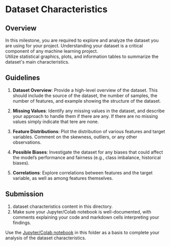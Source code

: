 # Dataset Characteristics

## Overview

In this milestone, you are required to explore and analyze the dataset you are using for your project. Understanding your dataset is a critical component of any machine learning project.  
Utilize statistical graphics, plots, and information tables to summarize the dataset's main characteristics.

## Guidelines

1. **Dataset Overview**:
   Provide a high-level overview of the dataset. This should include the source of the dataset, the number of samples, the number of features, and example showing the structure of the dataset.

2. **Missing Values**:
   Identify any missing values in the dataset, and describe your approach to handle them if there are any. If there are no missing values simply indicate that tere are none.

3. **Feature Distributions**:
   Plot the distribution of various features and target variables. Comment on the skewness, outliers, or any other observations.

4. **Possible Biases**: Investigate the dataset for any biases that could affect the model’s performance and fairness (e.g., class imbalance, historical biases).

5. **Correlations**: Explore correlations between features and the target variable, as well as among features themselves.

## Submission

1. dataset characteristics content in this directory.
2. Make sure your Jupyter/Colab notebook is well-documented, with comments explaining your code and markdown cells interpreting your findings.

Use the [Jupyter/Colab notebook](exploratory_data_analysis.ipynb) in this folder as a basis to complete your analysis of the dataset characteristics.

